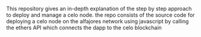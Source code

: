 This repository gives an in-depth explanation of the step by step approach to deploy and manage a celo node. the repo consists of the source code for deploying a celo node on the alfajores network using javascript by calling the ethers API which connects the dapp to the celo blockchain
